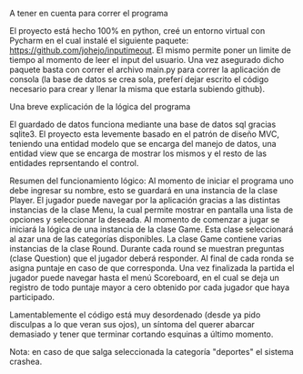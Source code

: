 A tener en cuenta para correr el programa

El proyecto está hecho 100% en python, creé un entorno virtual con Pycharm en el cual instalé el siguiente paquete: https://github.com/johejo/inputimeout.
El mismo permite poner un limite de tiempo al momento de leer el input del usuario. Una vez asegurado dicho paquete basta con correr el archivo main.py para correr la aplicación de consola (la base de datos se crea sola, preferí dejar escrito el código necesario para crear y llenar la misma que estarla subiendo github). 

Una breve explicación de la lógica del programa

El guardado de datos funciona mediante una base de datos sql gracias sqlite3.
El proyecto esta levemente basado en el patrón de diseño MVC, teniendo una entidad modelo que se encarga del manejo de datos, una entidad view  que se encarga de mostrar los mismos y el resto de las entidades reprsentando el control. 

Resumen del funcionamiento lógico: Al momento de iniciar el programa uno debe ingresar su nombre, esto se guardará en una instancia de la clase Player. El jugador puede navegar por la aplicación gracias a las distintas instancias de la clase Menu, la cual permite mostrar en pantalla una lista de opciones y seleccionar la deseada. Al momento de comenzar a jugar se iniciará la lógica de una instancia de la clase Game. Esta clase seleccionará al azar una de las categorías disponibles. La clase Game contiene varias instancias de la clase Round. Durante cada round se muestran preguntas (clase Question) que el jugador deberá responder. Al final de cada ronda se asigna puntaje en caso de que corresponda. Una vez finalizada la partida el jugador puede navegar hasta el menú Scoreboard, en el cual se deja un registro de todo puntaje mayor a cero obtenido por cada jugador que haya participado.

Lamentablemente el código está muy desordenado (desde ya pido disculpas a lo que veran sus ojos), un síntoma del querer abarcar demasiado y tener que terminar cortando esquinas a último momento.

Nota: en caso de que salga seleccionada la categoría "deportes" el sistema crashea.
